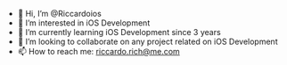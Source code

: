 - 👋 Hi, I’m @Riccardoios
- 👀 I’m interested in iOS Development 
- 🌱 I’m currently learning iOS Development since 3 years 
- 💞️ I’m looking to collaborate on any project related on iOS Development
- 📫 How to reach me: riccardo.rich@me.com

<!---
Riccardoios/Riccardoios is a ✨ special ✨ repository because its `README.md` (this file) appears on your GitHub profile.
You can click the Preview link to take a look at your changes.
--->

